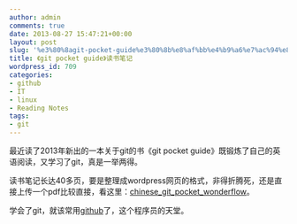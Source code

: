 ```yaml
---
author: admin
comments: true
date: 2013-08-27 15:47:21+00:00
layout: post
slug: '%e3%80%8agit-pocket-guide%e3%80%8b%e8%af%bb%e4%b9%a6%e7%ac%94%e8%ae%b0'
title: 《git pocket guide》读书笔记
wordpress_id: 709
categories:
- github
- IT
- linux
- Reading Notes
tags:
- git
---
```


最近读了2013年新出的一本关于git的书《git pocket guide》既锻炼了自己的英语阅读，又学习了git，真是一举两得。

读书笔记长达40多页，要是整理成wordpress网页的格式，非得折腾死，还是直接上传一个pdf比较直接，看这里：[chinese_git_pocket_wonderflow](http://wonderflow.info/wp-content/uploads/2013/08/chinese_git_pocket_wonderflow.pdf)。

学会了git，就该常用[github](https://github.com/)了，这个程序员的天堂。
